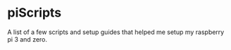 # piScripts
A list of a few scripts and setup guides that helped me setup my raspberry pi 3 and zero.
